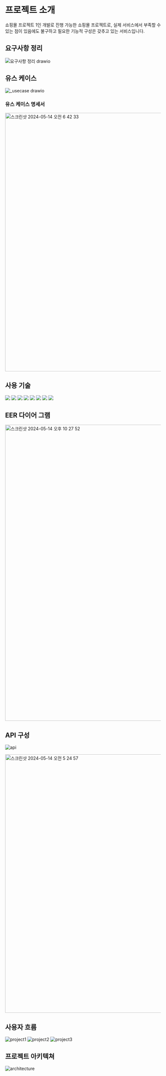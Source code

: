 # 프로젝트 소개

쇼핑몰 프로젝트
1인 개발로 진행 가능한 쇼핑몰 프로젝트로, 실제 서비스에서 부족할 수 있는 점이 있음에도 불구하고 필요한 기능적 구성은 갖추고 있는 서비스입니다.

## 요구사항 정리
![요구사항 정리 drawio](https://github.com/hanjihoon03/shoppingmallProject/assets/163777923/7eee5460-a8b0-49b9-adc5-ae30b5e3a969)


## 유스 케이스
![_usecase drawio](https://github.com/hanjihoon03/shoppingmallProject/assets/163777923/8abe0b59-3c15-465f-bb73-b3d9a2d96a4a)

### 유스 케이스 명세서

<img width="833" alt="스크린샷 2024-05-14 오전 6 42 33" src="https://github.com/hanjihoon03/shoppingmallProject/assets/163777923/434f1be9-73ac-456b-8eb4-1619ba6add71">


## 사용 기술
<div>
<img src="https://img.shields.io/badge/html5-E34F26?style=for-the-badge&logo=html5&logoColor=white"/>
<img src="https://img.shields.io/badge/css-1572B6?style=for-the-badge&logo=css3&logoColor=white"/>
<img src="https://img.shields.io/badge/java-007396?style=for-the-badge&logo=java&logoColor=white">
<img src="https://img.shields.io/badge/spring-6DB33F?style=for-the-badge&logo=spring&logoColor=white">
<img src="https://img.shields.io/badge/mysql-4479A1?style=for-the-badge&logo=mysql&logoColor=white">
<img src="https://img.shields.io/badge/amazonaws-232F3E?style=for-the-badge&logo=amazonaws&logoColor=white">
<img src="https://img.shields.io/badge/github-181717?style=for-the-badge&logo=github&logoColor=white"/>
<img src="https://img.shields.io/badge/querydsl-6DB33F?style=for-the-badge&logoColor=white"/>
</div>


## EER 다이어 그램

<img width="954" alt="스크린샷 2024-05-14 오후 10 27 52" src="https://github.com/hanjihoon03/shoppingmallProject/assets/163777923/bccaa56c-d9a5-444a-9fff-d32d5a8ff474">

## API 구성

![api](https://github.com/hanjihoon03/shoppingmallProject/assets/163777923/3c67ae77-3208-4927-9235-8f4780d67c6d)


<img width="833" alt="스크린샷 2024-05-14 오전 5 24 57" src="https://github.com/hanjihoon03/shoppingmallProject/assets/163777923/4f280232-46fd-4f7a-82ce-ffee0f9d8d7d">

## 사용자 흐름
![project1](https://github.com/hanjihoon03/shoppingmallProject/assets/163777923/ca4c8eaa-ede5-4a34-9a5b-5018fa475da4)
![project2](https://github.com/hanjihoon03/shoppingmallProject/assets/163777923/54ab142f-fd30-4f89-be67-75fb51aecff8)
![project3](https://github.com/hanjihoon03/shoppingmallProject/assets/163777923/fcc51e3b-bc8b-42b5-8e9d-cc8f62604d70)



## 프로젝트 아키텍쳐
![architecture](https://github.com/hanjihoon03/shoppingmallProject/assets/163777923/28485217-fb69-40cc-ab0f-d94973c16179)
